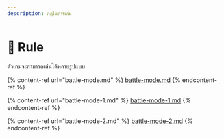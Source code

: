 ```yaml
---
description: กฏในการเล่น
---
```


# 📜 Rule

ตัวเกมจะสามารถเล่นได้หลายรูปแบบ

{% content-ref url="battle-mode.md" %}
[battle-mode.md](battle-mode.md)
{% endcontent-ref %}

{% content-ref url="battle-mode-1.md" %}
[battle-mode-1.md](battle-mode-1.md)
{% endcontent-ref %}

{% content-ref url="battle-mode-2.md" %}
[battle-mode-2.md](battle-mode-2.md)
{% endcontent-ref %}
